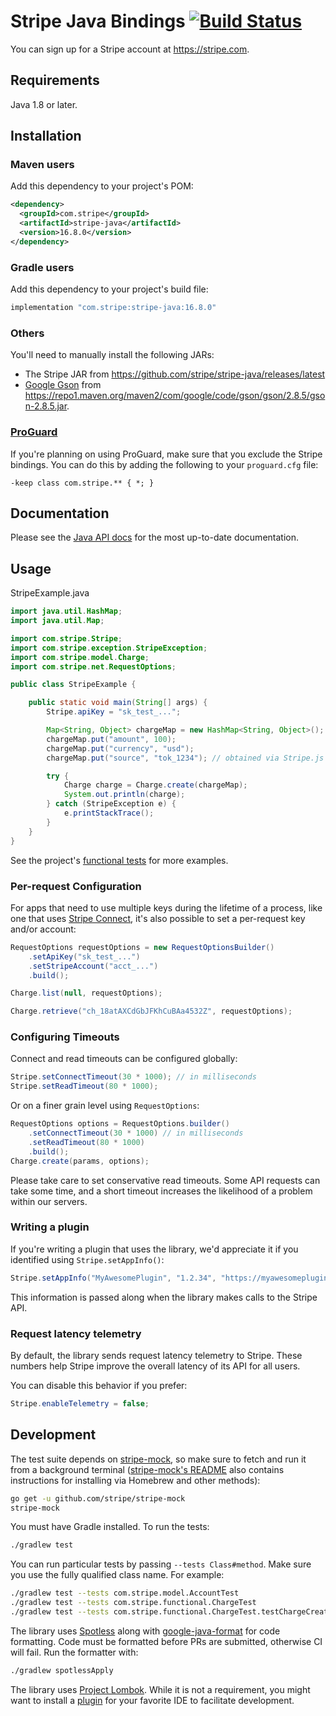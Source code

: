 # Stripe Java Bindings [![Build Status](https://travis-ci.org/stripe/stripe-java.svg?branch=master)](https://travis-ci.org/stripe/stripe-java)

You can sign up for a Stripe account at https://stripe.com.

## Requirements

Java 1.8 or later.

## Installation

### Maven users

Add this dependency to your project's POM:

```xml
<dependency>
  <groupId>com.stripe</groupId>
  <artifactId>stripe-java</artifactId>
  <version>16.8.0</version>
</dependency>
```

### Gradle users

Add this dependency to your project's build file:

```groovy
implementation "com.stripe:stripe-java:16.8.0"
```

### Others

You'll need to manually install the following JARs:

* The Stripe JAR from https://github.com/stripe/stripe-java/releases/latest
* [Google Gson](https://github.com/google/gson) from <https://repo1.maven.org/maven2/com/google/code/gson/gson/2.8.5/gson-2.8.5.jar>.

### [ProGuard](https://www.guardsquare.com/en/products/proguard)

If you're planning on using ProGuard, make sure that you exclude the Stripe bindings. You can do this by adding the following to your `proguard.cfg` file:

```
-keep class com.stripe.** { *; }
```

## Documentation

Please see the [Java API docs](https://stripe.com/docs/api/java) for the most up-to-date documentation.

## Usage

StripeExample.java

```java
import java.util.HashMap;
import java.util.Map;

import com.stripe.Stripe;
import com.stripe.exception.StripeException;
import com.stripe.model.Charge;
import com.stripe.net.RequestOptions;

public class StripeExample {

    public static void main(String[] args) {
        Stripe.apiKey = "sk_test_...";

        Map<String, Object> chargeMap = new HashMap<String, Object>();
        chargeMap.put("amount", 100);
        chargeMap.put("currency", "usd");
        chargeMap.put("source", "tok_1234"); // obtained via Stripe.js

        try {
            Charge charge = Charge.create(chargeMap);
            System.out.println(charge);
        } catch (StripeException e) {
            e.printStackTrace();
        }
    }
}
```

See the project's [functional tests](https://github.com/stripe/stripe-java/blob/master/src/test/java/com/stripe/functional/) for more examples.

### Per-request Configuration

For apps that need to use multiple keys during the lifetime of a process, like
one that uses [Stripe Connect][connect], it's also possible to set a
per-request key and/or account:

```java
RequestOptions requestOptions = new RequestOptionsBuilder()
    .setApiKey("sk_test_...")
    .setStripeAccount("acct_...")
    .build();

Charge.list(null, requestOptions);

Charge.retrieve("ch_18atAXCdGbJFKhCuBAa4532Z", requestOptions);
```

### Configuring Timeouts

Connect and read timeouts can be configured globally:

```java
Stripe.setConnectTimeout(30 * 1000); // in milliseconds
Stripe.setReadTimeout(80 * 1000);
```

Or on a finer grain level using `RequestOptions`:

```java
RequestOptions options = RequestOptions.builder()
    .setConnectTimeout(30 * 1000) // in milliseconds
    .setReadTimeout(80 * 1000)
    .build();
Charge.create(params, options);
```

Please take care to set conservative read timeouts. Some API requests can take
some time, and a short timeout increases the likelihood of a problem within our
servers.

### Writing a plugin

If you're writing a plugin that uses the library, we'd appreciate it if you
identified using `Stripe.setAppInfo()`:

```java
Stripe.setAppInfo("MyAwesomePlugin", "1.2.34", "https://myawesomeplugin.info");
```

This information is passed along when the library makes calls to the Stripe
API.

### Request latency telemetry

By default, the library sends request latency telemetry to Stripe. These
numbers help Stripe improve the overall latency of its API for all users.

You can disable this behavior if you prefer:

```java
Stripe.enableTelemetry = false;
```

## Development

The test suite depends on [stripe-mock], so make sure to fetch and run it from a
background terminal ([stripe-mock's README][stripe-mock] also contains
instructions for installing via Homebrew and other methods):

```sh
go get -u github.com/stripe/stripe-mock
stripe-mock
```

You must have Gradle installed. To run the tests:

```sh
./gradlew test
```

You can run particular tests by passing `--tests Class#method`. Make sure you use the fully qualified class name. For example:

```sh
./gradlew test --tests com.stripe.model.AccountTest
./gradlew test --tests com.stripe.functional.ChargeTest
./gradlew test --tests com.stripe.functional.ChargeTest.testChargeCreate
```

The library uses [Spotless][spotless] along with
[google-java-format][google-java-format] for code formatting. Code must be
formatted before PRs are submitted, otherwise CI will fail. Run the formatter
with:

```sh
./gradlew spotlessApply
```

The library uses [Project Lombok][lombok]. While it is not a requirement, you might want to install a [plugin][lombok-plugins] for your favorite IDE to facilitate development.

[connect]: https://stripe.com/connect
[google-java-format]: https://github.com/google/google-java-format
[lombok]: https://projectlombok.org
[lombok-plugins]: https://projectlombok.org/setup/overview
[spotless]: https://github.com/diffplug/spotless
[stripe-mock]: https://github.com/stripe/stripe-mock

<!--
# vim: set tw=79:
-->
